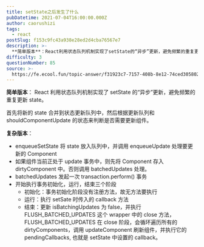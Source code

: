 ```yaml
---
title: setState之后发生了什么
pubDatetime: 2021-07-04T16:00:00.000Z
author: caorushizi
tags:
  - react
postSlug: f153c9fc43a938e28ed2d4cba76567e7
description: >-
  **简单版本**：React利用状态队列机制实现了setState的“异步”更新，避免频繁的重复更新state。首先将新的state合并到状态更新队列中，然后根据更新队列和shouldComponen
difficulty: 3
questionNumber: 85
source: >-
  https://fe.ecool.fun/topic-answer/f31923c7-7157-408b-8e12-74ced305802e?orderBy=updateTime&order=desc&tagId=13
---
```


**简单版本**： React 利用状态队列机制实现了 setState 的“异步”更新，避免频繁的重复更新 state。

首先将新的 state 合并到状态更新队列中，然后根据更新队列和 shouldComponentUpdate 的状态来判断是否需要更新组件。

**复杂版本**：

- enqueueSetState 将 state 放入队列中，并调用 enqueueUpdate 处理要更新的 Component
- 如果组件当前正处于 update 事务中，则先将 Component 存入 dirtyComponent 中。否则调用 batchedUpdates 处理。
- batchedUpdates 发起一次 transaction.perform() 事务
- 开始执行事务初始化，运行，结束三个阶段
  - 初始化：事务初始化阶段没有注册方法，故无方法要执行
  - 运行：执行 setSate 时传入的 callback 方法
  - 结束：更新 isBatchingUpdates 为 false，并执行 FLUSH_BATCHED_UPDATES 这个 wrapper 中的 close 方法，FLUSH_BATCHED_UPDATES 在 close 阶段，会循环遍历所有的 dirtyComponents，调用 updateComponent 刷新组件，并执行它的 pendingCallbacks, 也就是 setState 中设置的 callback。
